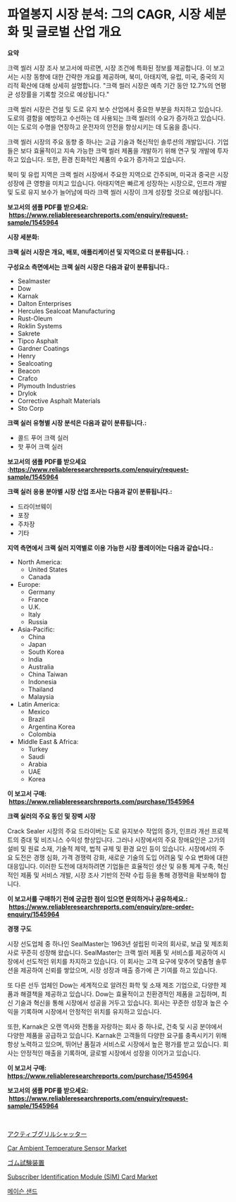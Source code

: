 <p><h1>파열봉지 시장 분석: 그의 CAGR, 시장 세분화 및 글로벌 산업 개요</h1></p><p><strong>요약</strong></p>
<p><p>크랙 씰러 시장 조사 보고서에 따르면, 시장 조건에 특화된 정보를 제공합니다. 이 보고서는 시장 동향에 대한 간략한 개요를 제공하며, 북미, 아태지역, 유럽, 미국, 중국의 지리적 확산에 대해 상세히 설명합니다. "크랙 씰러 시장은 예측 기간 동안 12.7%의 연평균 성장률을 기록할 것으로 예상됩니다."</p><p>크랙 씰러 시장은 건설 및 도로 유지 보수 산업에서 중요한 부분을 차지하고 있습니다. 도로의 결함을 예방하고 수선하는 데 사용되는 크랙 씰러의 수요가 증가하고 있습니다. 이는 도로의 수명을 연장하고 운전자의 안전을 향상시키는 데 도움을 줍니다.</p><p>크랙 씰러 시장의 주요 동향 중 하나는 고급 기술과 혁신적인 솔루션의 개발입니다. 기업들은 보다 효율적이고 지속 가능한 크랙 씰러 제품을 개발하기 위해 연구 및 개발에 투자하고 있습니다. 또한, 환경 친화적인 제품의 수요가 증가하고 있습니다.</p><p>북미 및 유럽 지역은 크랙 씰러 시장에서 주요한 지역으로 간주되며, 미국과 중국은 시장 성장에 큰 영향을 미치고 있습니다. 아태지역은 빠르게 성장하는 시장으로, 인프라 개발 및 도로 유지 보수가 늘어남에 따라 크랙 씰러 시장이 크게 성장할 것으로 예상됩니다.</p></p>
<p><strong>보고서의 샘플 PDF를 받으세요: &nbsp;<a href="https://www.reliableresearchreports.com/enquiry/request-sample/1545964">https://www.reliableresearchreports.com/enquiry/request-sample/1545964</a></strong></p>
<p><strong>시장 세분화:</strong></p>
<p><strong> 크랙 실러 시장은 개요, 배포, 애플리케이션 및 지역으로 더 분류됩니다. :</strong></p>
<p><strong>구성요소 측면에서는 크랙 실러 시장은 다음과 같이 분류됩니다.:</strong></p>
<p><ul><li>Sealmaster</li><li>Dow</li><li>Karnak</li><li>Dalton Enterprises</li><li>Hercules Sealcoat Manufacturing</li><li>Rust-Oleum</li><li>Roklin Systems</li><li>Sakrete</li><li>Tipco Asphalt</li><li>Gardner Coatings</li><li>Henry</li><li>Sealcoating</li><li>Beacon</li><li>Crafco</li><li>Plymouth Industries</li><li>Drylok</li><li>Corrective Asphalt Materials</li><li>Sto Corp</li></ul></p>
<p><strong> 크랙 실러 유형별 시장 분석은 다음과 같이 분류됩니다.:</strong></p>
<p><ul><li>콜드 푸어 크랙 실러</li><li>핫 푸어 크랙 실러</li></ul></p>
<p><strong>보고서의 샘플 PDF를 받으세요 :<a href="https://www.reliableresearchreports.com/enquiry/request-sample/1545964">https://www.reliableresearchreports.com/enquiry/request-sample/1545964</a></strong></p>
<p><strong> 크랙 실러 응용 분야별 시장 산업 조사는 다음과 같이 분류됩니다.:</strong></p>
<p><ul><li>드라이브웨이</li><li>포장</li><li>주차장</li><li>기타</li></ul></p>
<p><strong>지역 측면에서 크랙 실러 지역별로 이용 가능한 시장 플레이어는 다음과 같습니다.:</strong></p>
<p><ul>
    <li>
        North America:
        <ul>
            <li>United States</li>
            <li>Canada</li>
        </ul>
    </li>
    <li>
        Europe:
        <ul>
            <li>Germany</li>
            <li>France</li>
            <li>U.K.</li>
            <li>Italy</li>
            <li>Russia</li>
        </ul>
    </li>
    <li>
        Asia-Pacific:
        <ul>
            <li>China</li>
            <li>Japan</li>
            <li>South Korea</li>
            <li>India</li>
            <li>Australia</li>
            <li>China Taiwan</li>
            <li>Indonesia</li>
            <li>Thailand</li>
            <li>Malaysia</li>
        </ul>
    </li>
    <li>
        Latin America:
        <ul>
            <li>Mexico</li>
            <li>Brazil</li>
            <li>Argentina Korea</li>
            <li>Colombia</li>
        </ul>
    </li>
    <li>
        Middle East & Africa:
        <ul>
            <li>Turkey</li>
            <li>Saudi</li>
            <li>Arabia</li>
            <li>UAE</li>
            <li>Korea</li>
        </ul>
    </li>
    </ul></p>
<p><strong>이 보고서 구매: &nbsp;<a href="https://www.reliableresearchreports.com/purchase/1545964">https://www.reliableresearchreports.com/purchase/1545964</a></strong></p>
<p><strong>크랙 실러의 주요 동인 및 장벽 시장</strong></p>
<p><p>Crack Sealer 시장의 주요 드라이버는 도로 유지보수 작업의 증가, 인프라 개선 프로젝트의 증대 및 비즈니스 수익성 향상입니다. 그러나 시장에서의 주요 장애요인은 고가의 설비 및 원료 소재, 기술적 제약, 법적 규제 및 환경 요인 등이 있습니다. 시장에서의 주요 도전은 경쟁 심화, 가격 경쟁력 강화, 새로운 기술의 도입 어려움 및 수요 변화에 대한 대응입니다. 이러한 도전에 대처하려면 기업들은 효율적인 생산 및 유통 체계 구축, 혁신적인 제품 및 서비스 개발, 시장 조사 기반의 전략 수립 등을 통해 경쟁력을 확보해야 합니다.</p></p>
<p><strong>이 보고서를 구매하기 전에 궁금한 점이 있으면 문의하거나 공유하세요.: &nbsp;<a href="https://www.reliableresearchreports.com/enquiry/pre-order-enquiry/1545964">https://www.reliableresearchreports.com/enquiry/pre-order-enquiry/1545964</a></strong></p>
<p><strong>경쟁 구도</strong></p>
<p><p>시장 선도업체 중 하나인 SealMaster는 1963년 설립된 미국의 회사로, 보급 및 제조회사로 꾸준히 성장해 왔습니다. SealMaster는 크랙 씰러 제품 및 서비스를 제공하여 시장에서 선도적인 위치를 차지하고 있습니다. 이 회사는 고객 요구에 맞추어 맞춤형 솔루션을 제공하여 신뢰를 쌓았으며, 시장 성장과 매출 증가에 큰 기여를 하고 있습니다.</p><p>또 다른 선두 업체인 Dow는 세계적으로 알려진 화학 및 소재 제조 기업으로, 다양한 제품과 해결책을 제공하고 있습니다. Dow는 효율적이고 친환경적인 제품을 고집하며, 최신 기술과 혁신을 통해 시장에서 성공을 거두고 있습니다. 회사는 꾸준한 성장과 높은 수익을 기록하며 시장에서 안정적인 위치를 유지하고 있습니다.</p><p>또한, Karnak은 오랜 역사와 전통을 자랑하는 회사 중 하나로, 건축 및 시공 분야에서 다양한 제품을 공급하고 있습니다. Karnak은 고객들의 다양한 요구를 충족시키기 위해 항상 노력하고 있으며, 뛰어난 품질과 서비스로 시장에서 높은 평가를 받고 있습니다. 회사는 안정적인 매출을 기록하며, 글로벌 시장에서 성장을 이어가고 있습니다.</p></p>
<p><strong>이 보고서 구매: &nbsp; <a href="https://www.reliableresearchreports.com/purchase/1545964">https://www.reliableresearchreports.com/purchase/1545964</a></strong></p>
<p><strong>보고서의 샘플 PDF를 받으세요: &nbsp;<a href="https://www.reliableresearchreports.com/enquiry/request-sample/1545964">https://www.reliableresearchreports.com/enquiry/request-sample/1545964</a></strong><strong></strong></p>
<p>&nbsp;</p>
<p><p><a href="https://github.com/dzy793153605/Market-Research-Report-List-1/blob/main/859669814142.md">アクティブグリルシャッター</a></p><p><a href="https://issuu.com/reportprime-2/docs/car-ambient-temperature-sensor-market-size-2030.pp">Car Ambient Temperature Sensor Market</a></p><p><a href="https://github.com/oafhukehf4709715/Market-Research-Report-List-1/blob/main/691312114141.md">ゴム試験装置</a></p><p><a href="https://github.com/WillieWoodard/Market-Research-Report-List-4/blob/main/subscriber-identification-module-sim-card-market.md">Subscriber Identification Module (SIM) Card Market</a></p><p><a href="https://github.com/plelbej847484502/Market-Research-Report-List-1/blob/main/706311913215.md">메이슨 샌드</a></p></p>